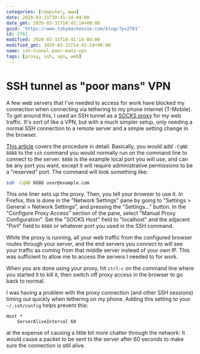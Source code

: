 ```yaml
---
categories: [computer, www]
date: 2020-03-31T10:41:14-04:00
date_gmt: 2020-03-31T14:41:14+00:00
guid: 'https://www.tobymackenzie.com/blog/?p=2761'
id: 2761
modified: 2020-03-31T10:41:14-04:00
modified_gmt: 2020-03-31T14:41:14+00:00
name: ssh-tunnel-poor-mans-vpn
tags: [proxy, ssh, vpn, web]
---
```


SSH tunnel as "poor mans" VPN
=============================

A few web servers that I've needed to access for work have blocked my connection when connecting via tethering to my phone internet (T-Mobile).  To get around this, I used an SSH tunnel as a [SOCKS proxy](https://en.wikipedia.org/wiki/SOCKS) for my web traffic.<!--more-->  It's sort of like a VPN, but with a much simpler setup, only needing a normal SSH connection to a remote server and a simple setting change in the browser.

[This article](https://ma.ttias.be/socks-proxy-linux-ssh-bypass-content-filters/) covers the procedure in detail.  Basically, you would add `-CqND 8888` to the `ssh` command you would normally run on the command line to connect to the server.  `8888` is the example local port you will use, and can be any port you want, except it will require administrative permissions to be a "reserved" port.  The command will look something like:

``` sh
ssh -CqND 8888 user@example.com
```

This one liner sets up the proxy.  Then, you tell your browser to use it.  In Firefox, this is done in the "Network Settings" pane by going to "Settings > General > Network Settings", and pressing the "Settings…" button.  In the "Configure Proxy Access" section of the pane, select "Manual Proxy Configuration".  Set the "SOCKS Host" field to "localhost" and the adjacent "Port" field to `8888` or whatever port you used in the SSH command.

While the proxy is running, all your web traffic from the configured browser routes through your server, and the end servers you connect to will see your traffic as coming from that middle server instead of your own IP.  This was sufficient to allow me to access the servers I needed to for work.

When you are done using your proxy, hit `ctrl-c` on the command line where you started it to kill it, then switch off proxy access in the browser to go back to normal.

I was having a problem with the proxy connection (and other SSH sessions) timing out quickly when tethering on my phone.  Adding this setting to your `~/.ssh/config` helps prevent this:

```
Host *
	ServerAliveInterval 60
```

at the expense of causing a little bit more chatter through the network: It would cause a packet to be sent to the server after 60 seconds to make sure the connection is still alive.

